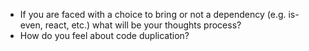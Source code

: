 - If you are faced with a choice to bring or not a dependency (e.g. is-even, react, etc.) what will be your thoughts process?
- How do you feel about code duplication?
